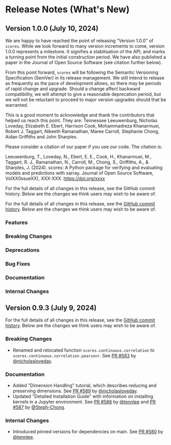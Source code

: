 # Release Notes (What's New)

## Version 1.0.0 (July 10, 2024)

We are happy to have reached the point of releasing “Version 1.0.0” of `scores`. While we look forward to many version increments to come, version 1.0.0 represents a milestone. It signifies a stabilisation of the API, and marks a turning point from the initial construction period. We have also published a paper in the Journal of Open Source Software (see citation further below).

From this point forward, `scores` will be following the Semantic Versioning Specification (SemVer) in its release management. We still intend to release as frequently as the pace of development allows, so there may be periods of rapid change and upgrade. Should a change affect backward compatibility, we will attempt to give a reasonable deprecation period, but we will not be reluctant to proceed to major version upgrades should that be warranted.

This is a good moment to acknowledge and thank the contributors that helped us reach this point. They are: Tennessee Leeuwenburg, Nicholas Loveday, Elizabeth E. Ebert, Harrison Cook, Mohammadreza Khanarmuei, Robert J. Taggart, Nikeeth Ramanathan, Maree Carroll, Stephanie Chong, Aidan Griffiths and John Sharples.

Please consider a citation of our paper if you use our code. The citation is:

Leeuwenburg, T., Loveday, N., Ebert, E. E., Cook, H., Khanarmuei, M., Taggart, R. J., Ramanathan, N., Carroll, M., Chong, S., Griffiths, A., & Sharples, J. (2024). scores: A Python package for verifying and evaluating models and predictions with xarray. Journal of Open Source Software, VolXX(IssueXX), XXX-XXX. https://doi.org/xxxx

For the full details of all changes in this release, see the GitHub commit history. Below are the changes we think users may wish to be aware of.

For the full details of all changes in this release, see the [GitHub commit history](https://github.com/nci/scores/compare/0.9.3...1.0.0). Below are the changes we think users may wish to be aware of.

### Features
### Breaking Changes
### Deprecations
### Bug Fixes
### Documentation
### Internal Changes

## Version 0.9.3 (July 9, 2024)

For the full details of all changes in this release, see the [GitHub commit history](https://github.com/nci/scores/compare/0.9.2...0.9.3). Below are the changes we think users may wish to be aware of.

### Breaking Changes

- Renamed and relocated function `scores.continuous.correlation` to `scores.continuous.correlation.pearsonr`. See [PR #583](https://github.com/nci/scores/pull/583) by [@nicholasloveday](https://github.com/nicholasloveday). 

### Documentation

- Added "Dimension Handling" tutorial, which describes reducing and preserving dimensions. See [PR #589](https://github.com/nci/scores/pull/589) by [@nicholasloveday](https://github.com/nicholasloveday).
- Updated "Detailed Installation Guide" with information on installing kernels in a Jupyter environment. See [PR #586](https://github.com/nci/scores/pull/586) by [@tennlee](https://github.com/tennlee) and [PR #587](https://github.com/nci/scores/pull/587) by [@Steph-Chong](https://github.com/Steph-Chong).

### Internal Changes

- Introduced pinned versions for dependencies on main. See [PR #580](https://github.com/nci/scores/pull/580)  by [@tennlee](https://github.com/tennlee).

